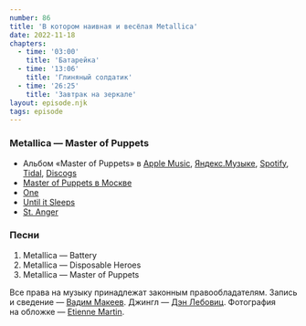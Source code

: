 ```yaml
---
number: 86
title: 'В котором наивная и весёлая Metallica'
date: 2022-11-18
chapters:
  - time: '03:00'
    title: 'Батарейка'
  - time: '13:06'
    title: 'Глиняный солдатик'
  - time: '26:25'
    title: 'Завтрак на зеркале'
layout: episode.njk
tags: episode
---
```


### Metallica — Master of Puppets

- Альбом «Master of Puppets» в
  [Apple Music](https://music.apple.com/album/1440901428),
  [Яндекс.Музыке](https://music.yandex.ru/album/4808586),
  [Spotify](https://open.spotify.com/album/41bTjcSaiEe4G40RVVHbux),
  [Tidal](https://tidal.com/browse/album/80814141),
  [Discogs](https://www.discogs.com/master/6495)
- [Master of Puppets в Москве](https://youtu.be/rDm0da8NhkQ&t=2228s)
- [One](https://youtu.be/WM8bTdBs-cw)
- [Until it Sleeps](https://youtu.be/eRV9uPr4Dz4)
- [St. Anger](https://youtu.be/3rFoGVkZ29w)

### Песни

1. Metallica — Battery
2. Metallica — Disposable Heroes
3. Metallica — Master of Puppets

Все права на музыку принадлежат законным правообладателям.
Запись и сведение — [Вадим Макеев](https://twitter.com/pepelsbey).
Джингл — [Дэн Лебовиц](https://www.youtube.com/channel/UC38A5qHrlc_Zgua7vL4b96w).
Фотография на обложке — [Etienne Martin](https://unsplash.com/photos/v6uiP2MD6vs).
